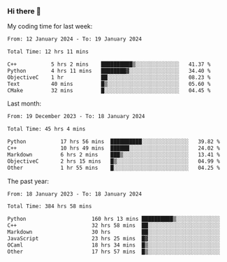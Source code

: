 ### Hi there 👋

My coding time for last week:

<!--START_SECTION:week-->

```txt
From: 12 January 2024 - To: 19 January 2024

Total Time: 12 hrs 11 mins

C++           5 hrs 2 mins    ██████████▒░░░░░░░░░░░░░░   41.37 %
Python        4 hrs 11 mins   ████████▓░░░░░░░░░░░░░░░░   34.40 %
ObjectiveC    1 hr            ██░░░░░░░░░░░░░░░░░░░░░░░   08.23 %
Text          40 mins         █▒░░░░░░░░░░░░░░░░░░░░░░░   05.60 %
CMake         32 mins         █░░░░░░░░░░░░░░░░░░░░░░░░   04.45 %
```

<!--END_SECTION:week-->

Last month:

<!--START_SECTION:month-->

```txt
From: 19 December 2023 - To: 18 January 2024

Total Time: 45 hrs 4 mins

Python           17 hrs 56 mins  ██████████░░░░░░░░░░░░░░░   39.82 %
C++              10 hrs 49 mins  ██████░░░░░░░░░░░░░░░░░░░   24.02 %
Markdown         6 hrs 2 mins    ███▒░░░░░░░░░░░░░░░░░░░░░   13.41 %
ObjectiveC       2 hrs 15 mins   █▒░░░░░░░░░░░░░░░░░░░░░░░   04.99 %
Other            1 hr 55 mins    █░░░░░░░░░░░░░░░░░░░░░░░░   04.25 %
```

<!--END_SECTION:month-->

The past year:

<!--START_SECTION:year-->

```txt
From: 18 January 2023 - To: 18 January 2024

Total Time: 384 hrs 58 mins

Python                     160 hrs 13 mins ██████████▒░░░░░░░░░░░░░░   41.62 %
C++                        32 hrs 58 mins  ██░░░░░░░░░░░░░░░░░░░░░░░   08.57 %
Markdown                   30 hrs          ██░░░░░░░░░░░░░░░░░░░░░░░   07.80 %
JavaScript                 23 hrs 25 mins  █▓░░░░░░░░░░░░░░░░░░░░░░░   06.08 %
OCaml                      18 hrs 34 mins  █▒░░░░░░░░░░░░░░░░░░░░░░░   04.82 %
Other                      17 hrs 57 mins  █▒░░░░░░░░░░░░░░░░░░░░░░░   04.67 %
```

<!--END_SECTION:year-->
